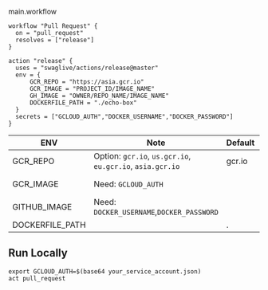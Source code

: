 
main.workflow
```
workflow "Pull Request" {
  on = "pull_request"
  resolves = ["release"]
}

action "release" {
  uses = "swaglive/actions/release@master"
  env = {
      GCR_REPO = "https://asia.gcr.io"
      GCR_IMAGE = "PROJECT_ID/IMAGE_NAME"
      GH_IMAGE = "OWNER/REPO_NAME/IMAGE_NAME"
      DOCKERFILE_PATH = "./echo-box"
  }
  secrets = ["GCLOUD_AUTH","DOCKER_USERNAME","DOCKER_PASSWORD"]
}
```

ENV|Note|Default|Example
-|-|-|-
GCR_REPO | Option: `gcr.io`, `us.gcr.io`, `eu.gcr.io`, `asia.gcr.io` | gcr.io | gcr.io
GCR_IMAGE | Need: `GCLOUD_AUTH` | | asia.gcr.io/swag-2c052/action-demo
GITHUB_IMAGE | Need: `DOCKER_USERNAME`,`DOCKER_PASSWORD` | | docker.pkg.github.com/action-kubectl-demo/action-demo
DOCKERFILE_PATH | | . | ./kubectl


## Run Locally
```
export GCLOUD_AUTH=$(base64 your_service_account.json)
act pull_request
```